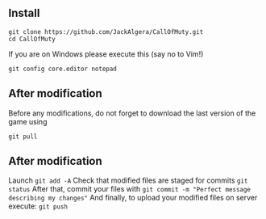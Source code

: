 ## Install

```
git clone https://github.com/JackAlgera/CallOfMuty.git
cd CallOfMuty
```

If you are on Windows please execute this (say no to Vim!)
```
git config core.editor notepad
```

## After modification

Before any modifications, do not forget to download the last version of the game using
```
git pull
```

## After modification

Launch ```git add -A```
Check that modified files are staged for commits ```git status```
After that, commit your files with ```git commit -m "Perfect message describing my changes"```
And finally, to upload your modified files on server execute:
```git push```